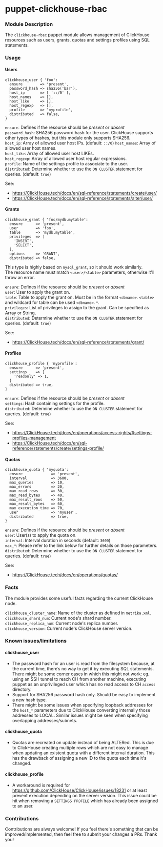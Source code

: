 # puppet-clickhouse-rbac

### Module Description

The `clickhouse-rbac` puppet module allows management of ClickHouse resources such as users, grants,
quotas and settings profiles using SQL statements.

### Usage

#### Users
```
clickhouse_user { 'foo':
  ensure        => 'present',
  password_hash => sha256('bar'),
  host_ip       => [ '::/0' ],
  host_names    => [],
  host_like     => [],
  host_regexp   => [],
  profile       => 'myprofile',
  distributed   => false,
}
```

`ensure`: Defines if the resource should be _present_ or _absent_  
`password_hash`: SHA256 password hash for the user. ClickHouse supports other types of hashes, but this module only supports SHA256.  
`host_ip`: Array of allowed user host IPs. (default: `::/0`)
`host_names`: Array of allowed user host names.  
`host_like`: Array of allowed user host LIKEs.  
`host_regexp`: Array of allowed user host regular expressions.  
`profile`: Name of the settings profile to associate to the user.  
`distributed`: Determine whether to use the `ON CLUSTER` statement for queries. (default: `true`)  

See:
* https://ClickHouse.tech/docs/en/sql-reference/statements/create/user/  
* https://ClickHouse.tech/docs/en/sql-reference/statements/alter/user/

#### Grants
```
clickhouse_grant { 'foo/mydb.mytable':
  ensure      => 'present',
  user        => 'foo',
  table       => 'mydb.mytable',
  privileges  => [
    'INSERT',
    'SELECT',
  ],
  options     => 'GRANT',
  distributed => false,
```

This type is highly based on `mysql_grant`, so it should work similarly.  
The resource name must match `<user>/<table>` parameters, otherwise it'll throw an error.

`ensure`: Defines if the resource should be _present_ or _absent_  
`user`: User to apply the grant on.  
`table`: Table to apply the grant on. Must be in the format `<dbname>.<table>` and wildcard for table can be used `<dbname>.*`.  
`privileges`: List of privileges to assign to the grant. Can be specified as Array or String.  
`distributed`: Determine whether to use the `ON CLUSTER` statement for queries. (default: `true`)  

See:
* https://ClickHouse.tech/docs/en/sql-reference/statements/grant/

#### Profiles
```
clickhouse_profile { 'myprofile':
  ensure      => 'present',
  settings    => {
    'readonly' => 1,
  }
  distributed => true,
}
```

`ensure`: Defines if the resource should be _present_ or _absent_  
`settings`: Hash containing settings for the profile.  
`distributed`: Determine whether to use the `ON CLUSTER` statement for queries. (default: `true`)  

See:
* https://ClickHouse.tech/docs/en/operations/access-rights/#settings-profiles-management
* https://ClickHouse.tech/docs/en/sql-reference/statements/create/settings-profile/

#### Quotas
```
clickhouse_quota { 'myquota':
  ensure             => 'present',
  interval           => 3600,
  max_queries        => 10,
  max_errors         => 20,
  max_read_rows      => 30,
  max_read_bytes     => 40,
  max_result_rows    => 50, 
  max_result_bytes   => 60,
  max_execution_time => 70,
  user               => 'myuser',
  distributed        => true,
}
```

`ensure`: Defines if the resource should be _present_ or _absent_  
`user`: User(s) to apply the quota on.  
`interval`: Interval duration in seconds (default: `3600`)  
`max_*`: Please refer to the link below for further details on those parameters.  
`distributed`: Determine whether to use the `ON CLUSTER` statement for queries. (default: `true`)  

See:
* https://ClickHouse.tech/docs/en/operations/quotas/

### Facts

The module provides some useful facts regarding the current ClickHouse node.

`clickhouse_cluster_name`: Name of the cluster as defined in `metrika.xml`.  
`clickhouse_shard_num`: Current node's shard number.  
`clickhouse_replica_num`: Current node's replica number.  
`clickhouse_version`: Current node's ClickHouse server version.  

### Known issues/limitations

#### clickhouse_user

* The password hash for an user is read from the filesystem because, at the current time, there’s no way
  to get it by executing SQL statements. There might be some corner cases in which this might not work:
  eg. using an SSH tunnel to reach CH from another machine, executing puppet as an unprivileged user
  which has no read access to CH `access` directory.
* Support for SHA256 password hash only. Should be easy to implement a new hash type.
* There might be some issues when specifying loopback addresses for the `host_*` parameters due to ClickHouse
  converting internally those addresses to LOCAL. Similar issues might be seen when specifying overlapping
  addresses/subnets.

#### clickhouse_quota

* Quotas are recreated on update instead of being ALTERed. This is due to ClickHouse creating multiple
  rows which are not easy to manage when updating an existent quota with a different interval duration.
  This has the drawback of assigning a new ID to the quota each time it's changed.

#### clickhouse_profile

* A workaround is required for https://github.com/ClickHouse/ClickHouse/issues/18231 or at least prevent execution
  depending on the server version. This issue could be hit when removing a `SETTINGS PROFILE` which has already
  been assigned to an user.

### Contributions

Contributions are always welcome! If you feel there's something that can be improved/implemented, then
feel free to submit your changes a PRs. Thank you!

